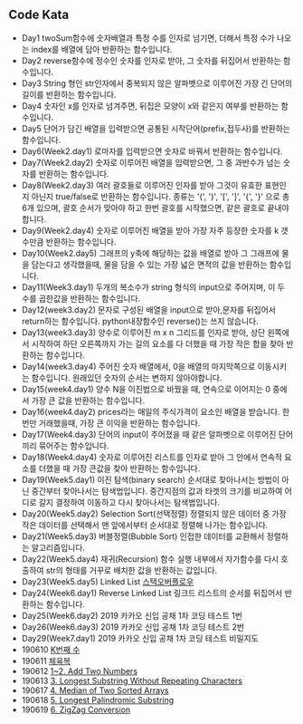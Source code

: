 ## Code Kata

- Day1 twoSum함수에 숫자배열과 특정 수를 인자로 넘기면,
	더해서 특정 수가 나오는 index를 배열에 담아 반환하는 함수입니다. 
- Day2 reverse함수에 정수인 숫자를 인자로 받아, 그 숫자를 뒤집어서 반환하는 함수입니다.
- Day3 String 형인 str인자에서 중복되지 않은 알파벳으로 이루어진 가장 긴 단어의 길이를 반환하는 함수입니다.
- Day4 숫자인 x를 인자로 넘겨주면, 뒤집은 모양이 x와 같은지 여부를 반환하는 함수입니다.
- Day5 단어가 담긴 배열을 입력받으면 공통된 시작단어(prefix,접두사)를 반환하는 함수입니다.
- Day6(Week2.day1) 로마자를 입력받으면 숫자로 바꿔서 반환하는 함수입니다.
- Day7(Week2.day2) 숫자로 이루어진 배열을 입력받으면, 그 중 과반수가 넘는 숫자를 반환하는 함수입니다.
- Day8(Week2.day3) 여러 괄호들로 이루어진 인자를 받아 그것이 유효한 표현인지 아닌지 true/false로 반환하는 함수입니다. 종류는 '(', ')', '[', ']', '{', '}' 으로 총 6개 있으며, 괄호 순서가 맞아야 하고 한번 괄호를 시작했으면, 같은 괄호로 끝내야 합니다.
- Day9(Week2.day4) 숫자로 이루어진 배열을 받아 가장 자주 등장한 숫자를 k 갯수만큼 반환하는 함수입니다.
- Day10(Week2.day5) 그래프의 y축에 해당하는 값을 배열로 받아 그 그래프에 물을 담는다고 생각했을때, 물을 담을 수 있는 가장 넓은 면적의 값을 반환하는 함수입니다. 
- Day11(Week3.day1) 두개의 복소수가 string 형식의 input으로 주어지며, 이 두 수를 곱한값을 반환하는 함수입니다.
- Day12(week3.day2) 문자로 구성된 배열을 input으로 받아,문자를 뒤집어서 return하는 함수입니다. python내장함수인 reverse()는 쓰지 않습니다.
- Day13(week3.day3) 양수로 이루어진 m x n 그리드를 인자로 받아, 상단 왼쪽에서 시작하여 하단 오른쪽까지 가는 길의 요소를 다 더했을 때 가장 작은 합을 찾아 반환하는 함수입니다.
- Day14(week3.day4) 주어진 숫자 배열에서, 0을 배열의 마지막쪽으로 이동시키는 함수입니다. 원래있던 숫자의 순서는 변하지 않아야합니다.
- Day15(week4.day1) 양수 N을 이진법으로 바꿨을 때, 연속으로 이어지는 0 중에서 가장 큰 값을 반환하는 함수입니다.
- Day16(week4.day2) prices라는 매일의 주식가격이 요소인 배열을 받습니다. 한번만 거래했을때, 가장 큰 이익을 반환하는 함수입니다.
- Day17(Week4.day3) 단어의 input이 주어졌을 때 같은 알파벳으로 이루어진 단어끼리 묶어주는 함수입니다.
- Day18(Week4.day4) 숫자로 이루어진 리스트를 인자로 받아 그 안에서 연속적 요소를 더했을 때 가장 큰값을 찾아 반환하는 함수입니다.
- Day19(Week5.day1) 이진 탐색(binary search) 순서대로 찾아나서는 방법이 아닌 중간부터 찾아나서는 탐색법입니다. 중간지점의 값과 타겟의 크기를 비교하여 어디로 갈지 결정하여 이동하고 다시 찾아나서는 탐색법입니다. 
- Day20(Week5.day2) Selection Sort(선택정렬) 정렬되지 않은 데이터 중 가장 작은 데이터를 선택해서 맨 앞에서부터 순서대로 정렬해 나가는 함수입니다.
- Day21(Week5.day3) 버블정렬(Bubble Sort) 인접한 데이터를 교환해서 정렬하는 알고리즘입니다.
- Day22(Week5.day4) 재귀(Recursion) 함수 실행 내부에서 자가함수를 다시 호출하여 str의 형태를 거꾸로 배치한 값을 반환하는 값입니다.
- Day23(Week5.day5) Linked List [스택오버플로우](https://stackoverflow.com/c/wecode/questions/186)
- Day24(Week6.day1) Reverse Linked List 링크드 리스트의 순서를 뒤집어서 반환하는 함수입니다.
- Day25(Week6.day2) 2019 카카오 신입 공채 1차 코딩 테스트 1번
- Day26(Week6.day3) 2019 카카오 신입 공채 1차 코딩 테스트 2번
- Day29(Week7.day1) 2019 카카오 신입 공채 1차 코딩 테스트 비밀지도
- 190610 [K번째 수](https://programmers.co.kr/learn/courses/30/lessons/42748)
- 190611 [체육복](https://programmers.co.kr/learn/courses/30/lessons/42862)
- 190612 [1~2. Add Two Numbers](https://leetcode.com/problems/add-two-numbers/solution/) 
- 190613 [3. Longest Substring Without Repeating Characters](https://leetcode.com/problems/longest-substring-without-repeating-characters/)
- 190617 [4. Median of Two Sorted Arrays](https://leetcode.com/problems/median-of-two-sorted-arrays/)
- 190618 [5. Longest Palindromic Substring](https://leetcode.com/problems/longest-palindromic-substring/)
- 190619 [6. ZigZag Conversion](https://leetcode.com/problems/zigzag-conversion/)
